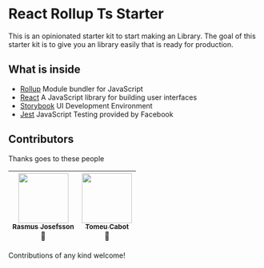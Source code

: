 

# React Rollup Ts Starter

This is an opinionated starter kit to start making an Library. The goal of this starter kit is to give you an library easily that is ready for production.

## What is inside
* [Rollup](https://rollupjs.org/) Module bundler for JavaScript
* [React](https://facebook.github.io/react/) A JavaScript library for building user interfaces
* [Storybook](https://storybook.js.org/) UI Development Environment
* [Jest](https://facebook.github.io/jest/) JavaScript Testing provided by Facebook


## Contributors
Thanks goes to these people

<!-- ALL-CONTRIBUTORS-LIST:START -->
| [<img src="https://avatars0.githubusercontent.com/u/13612444?v=4" width="100px;"/><br /><sub><b>Rasmus Josefsson</b></sub>](http://twitter.com/_rjosefsson)<br /> 🤔 | [<img src="https://avatars0.githubusercontent.com/u/10562610?v=4" width="100px;"/><br /><sub><b>Tomeu Cabot</b></sub>](http://twitter.com/null)<br /> 🤔|
| :---: | :---: | 
<!-- ALL-CONTRIBUTORS-LIST:END -->

Contributions of any kind welcome!
